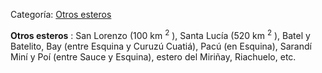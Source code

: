 Categoría: [Otros esteros](http://descubrircorrientes.com.ar/2012/index.php/1574-geografia/5-hidrologia/agua-en-estado-liquido/aguas-continentales/aguas-continentales-superficiales/lagunas-pantanos-y-salinas/lagunas-y-esteros-de-corrientes/otros-esteros)

**Otros esteros** : San Lorenzo (100 km <sup><span><span> 2</span></span></sup> ), Santa Lucía (520 km <sup><span><span> 2</span></span></sup> ), Batel y Batelito, Bay (entre Esquina y Curuzú Cuatiá), Pacú (en Esquina), Sarandí Miní y Poí (entre Sauce y Esquina), estero del Miriñay, Riachuelo, etc.